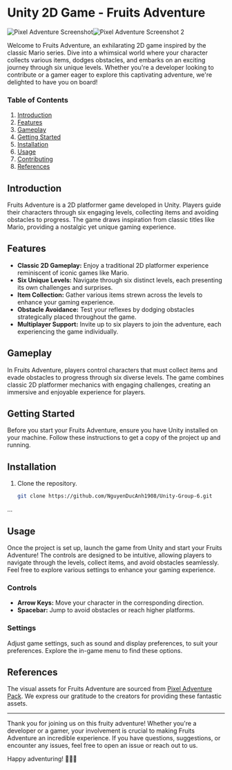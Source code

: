 # Unity 2D Game - Fruits Adventure
![Pixel Adventure Screenshot](https://img.itch.zone/aW1nLzI1Mzc4MzcuZ2lm/original/OArrbk.gif)![Pixel Adventure Screenshot 2](https://img.itch.zone/aW1hZ2UvNDkwNzk4LzI1Mzk2NDYuZ2lm/347x500/NnUkNS.gif)

Welcome to Fruits Adventure, an exhilarating 2D game inspired by the classic Mario series. Dive into a whimsical world where your character collects various items, dodges obstacles, and embarks on an exciting journey through six unique levels. Whether you're a developer looking to contribute or a gamer eager to explore this captivating adventure, we're delighted to have you on board!

### Table of Contents

1. [Introduction](#introduction)
2. [Features](#features)
3. [Gameplay](#gameplay)
4. [Getting Started](#getting-started)
5. [Installation](#installation)
6. [Usage](#usage)
7. [Contributing](#contributing)
8. [References](#references)

## Introduction

Fruits Adventure is a 2D platformer game developed in Unity. Players guide their characters through six engaging levels, collecting items and avoiding obstacles to progress. The game draws inspiration from classic titles like Mario, providing a nostalgic yet unique gaming experience.

## Features

- **Classic 2D Gameplay:** Enjoy a traditional 2D platformer experience reminiscent of iconic games like Mario.
- **Six Unique Levels:** Navigate through six distinct levels, each presenting its own challenges and surprises.
- **Item Collection:** Gather various items strewn across the levels to enhance your gaming experience.
- **Obstacle Avoidance:** Test your reflexes by dodging obstacles strategically placed throughout the game.
- **Multiplayer Support:** Invite up to six players to join the adventure, each experiencing the game individually.

## Gameplay

In Fruits Adventure, players control characters that must collect items and evade obstacles to progress through six diverse levels. The game combines classic 2D platformer mechanics with engaging challenges, creating an immersive and enjoyable experience for players.

## Getting Started

Before you start your Fruits Adventure, ensure you have Unity installed on your machine. Follow these instructions to get a copy of the project up and running.

## Installation

1. Clone the repository.
   ```bash
   git clone https://github.com/NguyenDucAnh1908/Unity-Group-6.git
...

## Usage

Once the project is set up, launch the game from Unity and start your Fruits Adventure! The controls are designed to be intuitive, allowing players to navigate through the levels, collect items, and avoid obstacles seamlessly. Feel free to explore various settings to enhance your gaming experience.

### Controls

- **Arrow Keys:** Move your character in the corresponding direction.
- **Spacebar:** Jump to avoid obstacles or reach higher platforms.

### Settings

Adjust game settings, such as sound and display preferences, to suit your preferences. Explore the in-game menu to find these options.

## References

The visual assets for Fruits Adventure are sourced from [Pixel Adventure Pack](https://pixelfrog-assets.itch.io/pixel-adventure-1). We express our gratitude to the creators for providing these fantastic assets.

---

Thank you for joining us on this fruity adventure! Whether you're a developer or a gamer, your involvement is crucial to making Fruits Adventure an incredible experience. If you have questions, suggestions, or encounter any issues, feel free to open an issue or reach out to us.

Happy adventuring! 🍎🍌🍇
